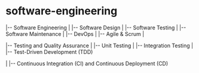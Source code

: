 # software-engineering
 
|-- Software Engineering
|   |-- Software Design
|   |-- Software Testing
|   |-- Software Maintenance
|   |-- DevOps
|   |-- Agile & Scrum
|

|-- Testing and Quality Assurance
| |-- Unit Testing
| |-- Integration Testing
| |-- Test-Driven Development (TDD)

| |-- Continuous Integration (CI) and Continuous Deployment (CD)
